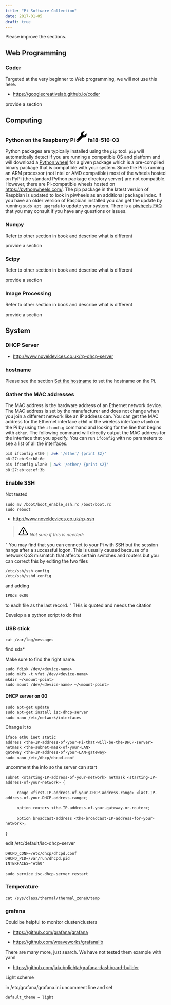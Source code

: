 ```yaml
---
title: "Pi Software Collection"
date: 2017-01-05
draft: true
---
```



Please improve the sections.

## Web Programming

### Coder

Targeted at the very beginner to Web programming, we will not use this
here.

* <https://googlecreativelab.github.io/coder>

provide a section

## Computing

### Python on the Raspberry Pi ![Construction](images/construction.png) fa18-516-03

Python packages are typically installed using the `pip` tool. `pip` will
automatically detect if you are running a compatible OS and platform and will
download a [Python wheel](https://pythonwheels.com/) for a given package which
is a pre-compiled binary package that is compatible with your system. Since the
Pi is running an ARM processor (not Intel or AMD compatible) most of the wheels
hosted on PyPi (the standard Python package directory server) are not
compatible. However, there are Pi-compatible wheels hosted on
https://pythonwheels.com/. The pip package in the latest version of Raspbian is
updated to look in piwheels as an additional package index. If you have an older
version of Raspbian installed you can get the update by running
`sudo apt upgrade` to update your system. There is a
[piwheels FAQ](https://www.piwheels.hostedpi.com/faq.html) that you may consult
if you have any questions or issues.

### Numpy

Refer to other section in book and describe what is different

provide a section

### Scipy

Refer to other section in book and describe what is different

provide a section

### Image Processing

Refer to other section in book and describe what is different

provide a section

## System

### DHCP Server

* <http://www.noveldevices.co.uk/rp-dhcp-server>

### hostname

Please see the section [Set the hostname](#s-pi-set-hostname) to set the
hostname on the Pi.

### Gather the MAC addresses

The MAC address is the hardware address of an Ethernet network device. The MAC
address is set by the manufacturer and does not change when you join a different
network like an IP address can. You can get the MAC address for the Ethernet
interface `eth0` or the wireless interface `wlan0` on the Pi by using the
`ifconfig` command and looking for the line that begins with `ether`. The
following command will directly output the MAC address for the interface that
you specify. You can run `ifconfig` with no parameters to see a list of all the
interfaces.

```bash
pi$ ifconfig eth0 | awk '/ether/ {print $2}'
b8:27:eb:9c:b8:6e
pi$ ifconfig wlan0 | awk '/ether/ {print $2}'
b8:27:eb:ce:ef:3b
```

### Enable SSH

Not tested

    sudo mv /boot/boot_enable_ssh.rc /boot/boot.rc
    sudo reboot

* <http://www.noveldevices.co.uk/rp-ssh>

> ![Warning](images/warning.png) *Not sure if this is needed:*

" You may find that you can connect to your Pi with SSH but the session
hangs after a successful logon. This is usually caused because of a
network QoS mismatch that affects certain switches and routers but you
can correct this by editing the two files

    /etc/ssh/ssh_config
    /etc/ssh/sshd_config

and adding

    IPQoS 0x00

to each file as the last record.  " THis is quoted and needs the citation

Develop a a python script to do that

### USB stick

    cat /var/log/messages

find sda\*

Make sure to find the right name.

    sudo fdisk /dev/<device-name>
    sudo mkfs -t vfat /dev/<device-name>
    mkdir ~/<mount-point>
    sudo mount /dev/<device-name> ~/<mount-point>

#### DHCP server on 00

    sudo apt-get update
    sudo apt-get install isc-dhcp-server
    sudo nano /etc/network/interfaces

Change it to

    iface eth0 inet static
    address <the-IP-address-of-your-Pi-that-will-be-the-DHCP-server>
    netmask <the-subnet-mask-of-your-LAN>
    gateway <the-IP-address-of-your-LAN-gateway>
    sudo nano /etc/dhcp/dhcpd.conf

uncomment the info so the server can start

    subnet <starting-IP-address-of-your-network> netmask <starting-IP-address-of-your-network> {

         range <first-IP-address-of-your-DHCP-address-range> <last-IP-address-of-your-DHCP-address-range>;

         option routers <the-IP-address-of-your-gateway-or-router>;

         option broadcast-address <the-broadcast-IP-address-for-your-network>;

    }

edit /etc/default/isc-dhcp-server

    DHCPD_CONF=/etc/dhcp/dhcpd.conf
    DHCPD_PID=/var/run/dhcpd.pid
    INTERFACES="eth0"

    sudo service isc-dhcp-server restart

### Temperature

    cat /sys/class/thermal/thermal_zone0/temp

### grafana

Could be helpful to monitor cluster/clusters

* <https://github.com/grafana/grafana>

* <https://github.com/weaveworks/grafanalib>

There are many more, just search. We have not tested them example with
yaml

* <https://github.com/jakubplichta/grafana-dashboard-builder>

Light scheme

in /etc/grafana/grafana.ini uncomment line and set

    default_theme = light
